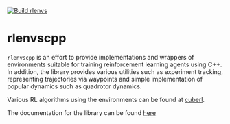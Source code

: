 [![Build rlenvs](https://github.com/pockerman/rlenvs_from_cpp/actions/workflows/build.yml/badge.svg)](https://github.com/pockerman/rlenvs_from_cpp/actions/workflows/build.yml)
# rlenvscpp

```rlenvscpp``` is an effort to provide implementations and wrappers of environments suitable for training reinforcement learning agents
using  C++. In addition, the library provides various utilities such as experiment tracking,
representing trajectories  via waypoints and simple implementation of popular dynamics such as 
quadrotor dynamics.

Various RL algorithms using the environments can be found at <a href="https://github.com/pockerman/cuberl/tree/master">cuberl</a>.

The documentation for the library can be found <a href="https://rlenvscpp.readthedocs.io/en/latest/">here</a>
